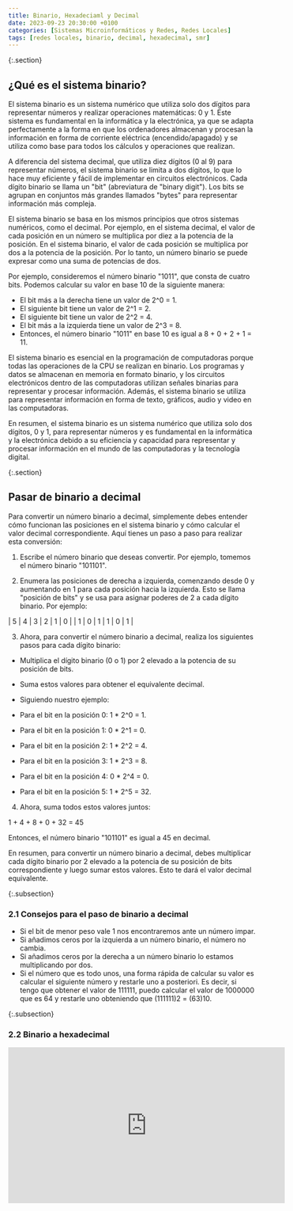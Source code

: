 ```yaml
---
title: Binario, Hexadeciaml y Decimal
date: 2023-09-23 20:30:00 +0100
categories: [Sistemas Microinformáticos y Redes, Redes Locales]
tags: [redes locales, binario, decimal, hexadecimal, smr]
---
```


{:.section}
## ¿Qué es el sistema binario?

El sistema binario es un sistema numérico que utiliza solo dos dígitos para representar números y realizar operaciones matemáticas: 0 y 1. Este sistema es fundamental en la informática y la electrónica, ya que se adapta perfectamente a la forma en que los ordenadores almacenan y procesan la información en forma de corriente eléctrica (encendido/apagado) y se utiliza como base para todos los cálculos y operaciones que realizan.

A diferencia del sistema decimal, que utiliza diez dígitos (0 al 9) para representar números, el sistema binario se limita a dos dígitos, lo que lo hace muy eficiente y fácil de implementar en circuitos electrónicos. Cada dígito binario se llama un "bit" (abreviatura de "binary digit"). Los bits se agrupan en conjuntos más grandes llamados "bytes" para representar información más compleja.

El sistema binario se basa en los mismos principios que otros sistemas numéricos, como el decimal. Por ejemplo, en el sistema decimal, el valor de cada posición en un número se multiplica por diez a la potencia de la posición. En el sistema binario, el valor de cada posición se multiplica por dos a la potencia de la posición. Por lo tanto, un número binario se puede expresar como una suma de potencias de dos.

Por ejemplo, consideremos el número binario "1011", que consta de cuatro bits. Podemos calcular su valor en base 10 de la siguiente manera:

- El bit más a la derecha tiene un valor de 2^0 = 1.
- El siguiente bit tiene un valor de 2^1 = 2.
- El siguiente bit tiene un valor de 2^2 = 4.
- El bit más a la izquierda tiene un valor de 2^3 = 8.
- Entonces, el número binario "1011" en base 10 es igual a 8 + 0 + 2 + 1 = 11.

El sistema binario es esencial en la programación de computadoras porque todas las operaciones de la CPU se realizan en binario. Los programas y datos se almacenan en memoria en formato binario, y los circuitos electrónicos dentro de las computadoras utilizan señales binarias para representar y procesar información. Además, el sistema binario se utiliza para representar información en forma de texto, gráficos, audio y video en las computadoras.

En resumen, el sistema binario es un sistema numérico que utiliza solo dos dígitos, 0 y 1, para representar números y es fundamental en la informática y la electrónica debido a su eficiencia y capacidad para representar y procesar información en el mundo de las computadoras y la tecnología digital.

{:.section}
## Pasar de binario a decimal

Para convertir un número binario a decimal, simplemente debes entender cómo funcionan las posiciones en el sistema binario y cómo calcular el valor decimal correspondiente. Aquí tienes un paso a paso para realizar esta conversión:

1. Escribe el número binario que deseas convertir. Por ejemplo, tomemos el número binario "101101".

2. Enumera las posiciones de derecha a izquierda, comenzando desde 0 y aumentando en 1 para cada posición hacia la izquierda. Esto se llama "posición de bits" y se usa para asignar poderes de 2 a cada dígito binario. Por ejemplo:

| 5 | 4 | 3 | 2 | 1 | 0 |
| 1 | 0 | 1 | 1 | 0 | 1 |

3. Ahora, para convertir el número binario a decimal, realiza los siguientes pasos para cada dígito binario:
- Multiplica el dígito binario (0 o 1) por 2 elevado a la potencia de su posición de bits.
- Suma estos valores para obtener el equivalente decimal.
- Siguiendo nuestro ejemplo:

- Para el bit en la posición 0: 1 * 2^0 = 1.
- Para el bit en la posición 1: 0 * 2^1 = 0.
- Para el bit en la posición 2: 1 * 2^2 = 4.
- Para el bit en la posición 3: 1 * 2^3 = 8.
- Para el bit en la posición 4: 0 * 2^4 = 0.
- Para el bit en la posición 5: 1 * 2^5 = 32.

4. Ahora, suma todos estos valores juntos:

1 + 4 + 8 + 0 + 32 = 45

Entonces, el número binario "101101" es igual a 45 en decimal.

En resumen, para convertir un número binario a decimal, debes multiplicar cada dígito binario por 2 elevado a la potencia de su posición de bits correspondiente y luego sumar estos valores. Esto te dará el valor decimal equivalente.

{:.subsection}
### 2.1 Consejos para el paso de binario a decimal
- Si el bit de menor peso vale 1 nos encontraremos ante un número impar.
- Si añadimos ceros por la izquierda a un número binario, el número no cambia.
- Si añadimos ceros por la derecha a un número binario lo estamos multiplicando por dos.
- Si el número que es todo unos, una forma rápida de calcular su valor es calcular el siguiente número y restarle uno a posteriori. Es decir, si tengo que obtener el valor de 111111, puedo calcular el valor de 1000000 que es 64 y restarle uno obteniendo que (111111)2 = (63)10.

{:.subsection}
### 2.2 Binario a hexadecimal
<iframe width="560" height="315" src="https://www.youtube-nocookie.com/embed/IQpDcrMrlsE?si=i8YMvAW32Mn1d1nz" title="YouTube video player" frameborder="0" allow="accelerometer; autoplay; clipboard-write; encrypted-media; gyroscope; picture-in-picture; web-share" allowfullscreen></iframe>